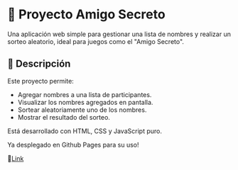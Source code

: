 # 🎁 Proyecto Amigo Secreto

Una aplicación web simple para gestionar una lista de nombres y realizar un sorteo aleatorio, ideal para juegos como el "Amigo Secreto".

## 🧩 Descripción

Este proyecto permite:

- Agregar nombres a una lista de participantes.
- Visualizar los nombres agregados en pantalla.
- Sortear aleatoriamente uno de los nombres.
- Mostrar el resultado del sorteo.

Está desarrollado con HTML, CSS y JavaScript puro.

Ya desplegado en Github Pages para su uso!

🔗[Link](https://luqu33.github.io/ChallengeAmigoSecreto-Alura)
